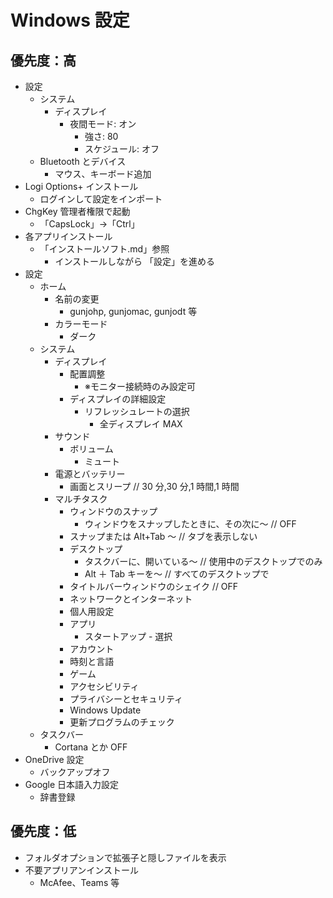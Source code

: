 # Windows 設定

## 優先度：高

- 設定
  - システム
    - ディスプレイ
      - 夜間モード: オン
        - 強さ: 80
        - スケジュール: オフ
  - Bluetooth とデバイス
    - マウス、キーボード追加
- Logi Options+ インストール
  - ログインして設定をインポート
- ChgKey 管理者権限で起動
  - 「CapsLock」→「Ctrl」
- 各アプリインストール
  - 「インストールソフト.md」参照
    - インストールしながら 「設定」を進める
- 設定
  - ホーム
    - 名前の変更
      - gunjohp, gunjomac, gunjodt 等
    - カラーモード
      - ダーク
  - システム
    - ディスプレイ
      - 配置調整
        - ※モニター接続時のみ設定可
      - ディスプレイの詳細設定
        - リフレッシュレートの選択
          - 全ディスプレイ MAX
    - サウンド
      - ボリューム
        - ミュート
    - 電源とバッテリー
      - 画面とスリープ // 30 分,30 分,1 時間,1 時間
    - マルチタスク
      - ウィンドウのスナップ
        - ウィンドウをスナップしたときに、その次に～ // OFF
      - スナップまたは Alt+Tab ～ // タブを表示しない
      - デスクトップ
        - タスクバーに、開いている～ // 使用中のデスクトップでのみ
        - Alt ＋ Tab キーを～ // すべてのデスクトップで
      - タイトルバーウィンドウのシェイク // OFF
      - ネットワークとインターネット
      - 個人用設定
      - アプリ
        - スタートアップ - 選択
      - アカウント
      - 時刻と言語
      - ゲーム
      - アクセシビリティ
      - プライバシーとセキュリティ
      - Windows Update
      - 更新プログラムのチェック
  - タスクバー
    - Cortana とか OFF
- OneDrive 設定
  - バックアップオフ
- Google 日本語入力設定
  - 辞書登録

## 優先度：低

- フォルダオプションで拡張子と隠しファイルを表示
- 不要アプリアンインストール
  - McAfee、Teams 等
